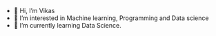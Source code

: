 - 👋 Hi, I’m Vikas 
- 👀 I’m interested in Machine learning, Programming and Data science
- 🌱 I’m currently learning Data Science.

<!---
vikasmanjeda/vikasmanjeda is a ✨ special ✨ repository because its `README.md` (this file) appears on your GitHub profile.
You can click the Preview link to take a look at your changes.
--->
